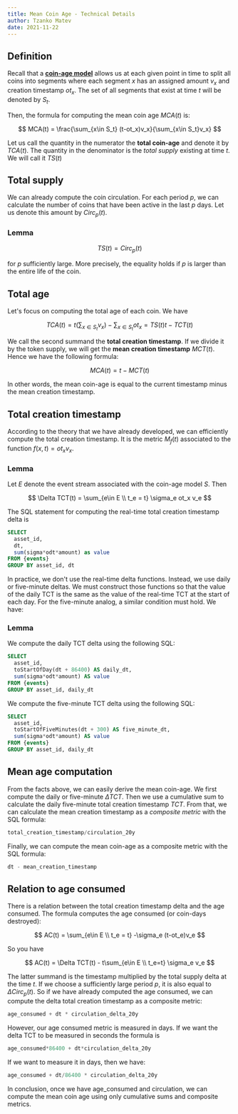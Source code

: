 ```yaml
---
title: Mean Coin Age - Technical Details
author: Tzanko Matev
date: 2021-11-22
---
```


## Definition

Recall that a **[coin-age model](/metrics/details/stack-coin-age-model)** allows
us at each given point in time to split all coins into segments where each
segment $x$ has an assigned amount $v_x$ and creation timestamp $ot_x$. The set
of all segments that exist at time $t$ will be denoted by $S_t$.

Then, the formula for computing the mean coin age $MCA(t)$ is:

$$
MCA(t) = \frac{\sum_{x\in S_t} (t-ot_x)v_x}{\sum_{x\in S_t}v_x}
$$

Let us call the quantity in the numerator the **total coin-age** and denote it
by $TCA(t)$. The quantity in the denominator is the _total supply_ existing at
time $t$. We will call it $TS(t)$

## Total supply

We can already compute the coin circulation. For each period $p$, we can
calculate the number of coins that have been active in the last $p$ days. Let us
denote this amount by $Circ_p(t)$.

### Lemma

$$
TS(t) = Circ_p(t)
$$

for $p$ sufficiently large. More precisely, the equality holds if $p$ is larger
than the entire life of the coin.

## Total age

Let's focus on computing the total age of each coin. We have

$$
TCA(t) = t\left(\sum_{x\in S_t} v_x\right) - \sum_{x\in S_t} ot_x = TS(t)t -
TCT(t)
$$

We call the second summand the **total creation timestamp**. If we divide it by
the token supply, we will get the **mean creation timestamp** $MCT(t)$. Hence we
have the following formula:

$$
MCA(t) = t - MCT(t)
$$

In other words, the mean coin-age is equal to the current timestamp minus the
mean creation timestamp.

## Total creation timestamp

According to the theory that we have already developed, we can efficiently
compute the total creation timestamp. It is the metric $M_f(t)$ associated to
the function $f(x,t) = ot_x v_x$.

### Lemma

Let $E$ denote the event stream associated with the coin-age model $S$. Then

$$
\Delta TCT(t) = \sum_{e\in E \\ t_e = t} \sigma_e ot_x v_e
$$

The SQL statement for computing the real-time total creation timestamp delta is

```sql
SELECT
  asset_id,
  dt,
  sum(sigma*odt*amount) as value
FROM {events}
GROUP BY asset_id, dt
```

In practice, we don't use the real-time delta functions. Instead, we use daily
or five-minute deltas. We must construct those functions so that the value of
the daily TCT is the same as the value of the real-time TCT at the start of each
day. For the five-minute analog, a similar condition must hold. We have:

### Lemma

We compute the daily TCT delta using the following SQL:

```sql
SELECT
  asset_id,
  toStartOfDay(dt + 86400) AS daily_dt,
  sum(sigma*odt*amount) AS value
FROM {events}
GROUP BY asset_id, daily_dt
```

We compute the five-minute TCT delta using the following SQL:

```sql
SELECT
  asset_id,
  toStartOfFiveMinutes(dt + 300) AS five_minute_dt,
  sum(sigma*odt*amount) AS value
FROM {events}
GROUP BY asset_id, daily_dt
```

## Mean age computation

From the facts above, we can easily derive the mean coin-age. We first compute
the daily or five-minute $\Delta TCT$. Then we use a cumulative sum to calculate
the daily five-minute total creation timestamp $TCT$. From that, we can
calculate the mean creation timestamp as a _composite metric_ with the SQL
formula:

```sql
total_creation_timestamp/circulation_20y
```

Finally, we can compute the mean coin-age as a composite metric with the SQL
formula:

```sql
dt - mean_creation_timestamp
```

## Relation to age consumed

There is a relation between the total creation timestamp delta and the age
consumed. The formula computes the age consumed (or coin-days destroyed):

$$
AC(t) = \sum_{e\in E \\ t_e = t} -\sigma_e (t-ot_e)v_e
$$

So you have

$$
AC(t) = \Delta TCT(t) - t\sum_{e\in E \\ t_e=t} \sigma_e v_e
$$

The latter summand is the timestamp multiplied by the total supply delta at the
time $t$. If we choose a sufficiently large period $p$, it is also equal to
$\Delta Circ_p(t)$. So if we have already computed the age consumed, we can
compute the delta total creation timestamp as a composite metric:

```sql
age_consumed + dt * circulation_delta_20y
```

However, our age consumed metric is measured in days. If we want the delta TCT
to be measured in seconds the formula is

```sql
age_consumed*86400 + dt*circulation_delta_20y
```

If we want to measure it in days, then we have:

```sql
age_consumed + dt/86400 * circulation_delta_20y
```

In conclusion, once we have age_consumed and circulation, we can compute the
mean coin age using only cumulative sums and composite metrics.
